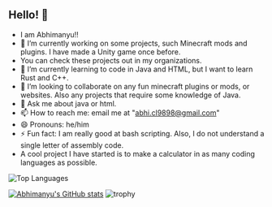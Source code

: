 ## Hello! 👋


<!-- **d2crashout/d2crashout** is a ✨ _special_ ✨ repository because its `README.md` (this file) appears on your GitHub profile. -->

- I am Abhimanyu!!
- 🔭 I’m currently working on some projects, such  Minecraft mods and plugins. I have made a Unity game once before.
- You can check these projects out in my organizations.
- 🌱 I’m currently learning to code in Java and HTML, but I want to learn Rust and C++.
- 👯 I’m looking to collaborate on any fun minecraft plugins or mods, or websites. Also any projects that require some knowledge of Java.
- 💬 Ask me about java or html.
- 📫 How to reach me: email me at "abhi.cl9898@gmail.com"
- 😄 Pronouns: he/him
- ⚡ Fun fact: I am really good at bash scripting. Also, I do not understand a single letter of assembly code.
- A cool project I have started is to make a calculator in as many coding languages as possible.

![Top Languages](https://github-readme-stats.vercel.app/api/top-langs/?username=d2crashout&layout=compact&langs_count=10&theme=github_dark&locale=en&hide_border=true)

[![Abhimanyu's GitHub stats](https://github-readme-stats.vercel.app/api?username=d2crashout&theme=nord&show_icons=true&layout=compact&bg_color=00000000&hide_border=true)](https://github.com/anuraghazra/github-readme-stats)
![trophy](https://github-profile-trophy.vercel.app/?username=d2crashout&column=4&no-frame=true&margin-w=3&margin-h=3&theme=darkhub&title=-Stars,-Followers,-Experience,-Reviews,-Issues)
